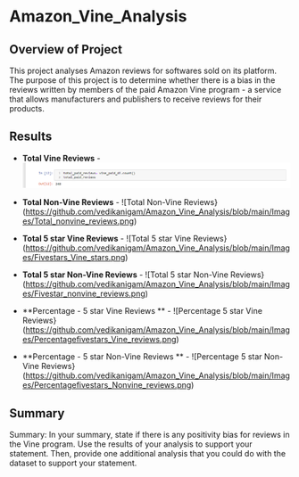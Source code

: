 ﻿# Amazon_Vine_Analysis

## Overview of Project
This project analyses Amazon reviews for softwares sold on its platform. The purpose of this project is to determine whether there is a bias in the reviews written by members of the paid Amazon Vine program - a service that allows manufacturers and publishers to receive reviews for their products.  


## Results

- **Total Vine Reviews** - 
![Total Vine Reviews](https://github.com/vedikanigam/Amazon_Vine_Analysis/blob/main/Images/Total_vine_reviews.png)
	
- **Total Non-Vine Reviews** - 
![Total Non-Vine Reviews}(https://github.com/vedikanigam/Amazon_Vine_Analysis/blob/main/Images/Total_nonvine_reviews.png)


- **Total 5 star Vine Reviews** -
![Total 5 star Vine Reviews}(https://github.com/vedikanigam/Amazon_Vine_Analysis/blob/main/Images/Fivestars_Vine_stars.png) 

- **Total 5 star Non-Vine Reviews** - 
![Total 5 star Non-Vine Reviews}(https://github.com/vedikanigam/Amazon_Vine_Analysis/blob/main/Images/Fivestar_nonvine_reviews.png)

- **Percentage - 5 star Vine Reviews ** - 
![Percentage 5 star Vine Reviews}(https://github.com/vedikanigam/Amazon_Vine_Analysis/blob/main/Images/Percentagefivestars_Vine_reviews.png)	

- **Percentage - 5 star Non-Vine Reviews ** - 
![Percentage 5 star Non-Vine Reviews}(https://github.com/vedikanigam/Amazon_Vine_Analysis/blob/main/Images/Percentagefivestars_Nonvine_reviews.png)

## Summary

Summary: In your summary, state if there is any positivity bias for reviews in the Vine program. Use the results of your analysis to support your statement. Then, provide one additional analysis that you could do with the dataset to support your statement.

